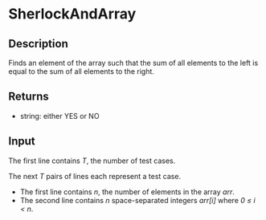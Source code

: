 # SherlockAndArray

## Description

Finds an element of the array such that the sum of all elements to the left is equal to the sum of all elements to the right. 

## Returns

- string: either YES or NO

## Input

The first line contains _T_, the number of test cases.

The next _T_ pairs of lines each represent a test case.
- The first line contains _n_, the number of elements in the array _arr_.
- The second line contains _n_ space-separated integers _arr[i]_ where _0 ≤ i < n_. 
